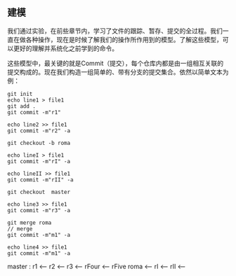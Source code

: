 
## 建模

我们通过实验，在前些章节内，学习了文件的跟踪、暂存、提交的全过程。我们一直在做各种操作，现在是时候了解我们的操作所作用到的模型。了解这些模型，可以更好的理解并系统化之前学到的命令。

这些模型中，最关键的就是Commit（提交），每个仓库内都是由一组相互关联的提交构成的。现在我们构造一组简单的、带有分支的提交集合。依然以简单文本为例：


    git init 
    echo line1 > file1
    git add .
    git commit -m"r1"

	echo line2 >> file1
    git commit -m"r2" -a
    
    git checkout -b roma

    echo lineI > file1
    git commit -m"rI" -a

	echo lineII >> file1
    git commit -m"rII" -a

	git checkout  master

	echo line3 >> file1
    git commit -m"r3" -a

    git merge roma
    // merge
	git commit -m"m1" -a

    echo line4 >> file1
    git commit -m"m1" -a

master : r1 <-- r2 <--    r3   <-- rFour <-- rFive
roma               <-- rI <-- rII <-- 


